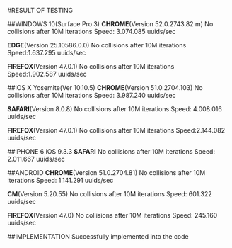 #RESULT OF TESTING

##WINDOWS 10(Surface Pro 3)
__CHROME__(Version 52.0.2743.82 m) 
No collisions after 10M iterations 
Speed: 3.074.085 uuids/sec

__EDGE__(Version 25.10586.0.0)
No collisions after 10M iterations 
Speed:1.637.295 uuids/sec

__FIREFOX__(Version 47.0.1)
No collisions after 10M iterations  
Speed:1.902.587 uuids/sec

##iOS X Yosemite(Ver 10.10.5)
__CHROME__(Version 51.0.2704.103)
No collisions after 10M iterations 
Speed: 3.987.240 uuids/sec

__SAFARI__(Version 8.0.8)
No collisions after 10M iterations 
Speed: 4.008.016 uuids/sec

__FIREFOX__(Version 47.0.1)
No collisions after 10M iterations 
Speed:2.144.082 uuids/sec

##iPHONE 6 iOS 9.3.3
__SAFARI__
No collisions after 10M iterations 
Speed: 2.011.667 uuids/sec

##ANDROID
__CHROME__(Version 51.0.2704.81)
No collisions after 10M iterations 
Speed: 1.141.291 uuids/sec


__CM__(Version 5.20.55)
No collisions after 10M iterations 
Speed: 601.322 uuids/sec

__FIREFOX__(Version 47.0)
No collisions after 10M iterations
Speed: 245.160 uuids/sec

##IMPLEMENTATION
Successfully implemented into the code
